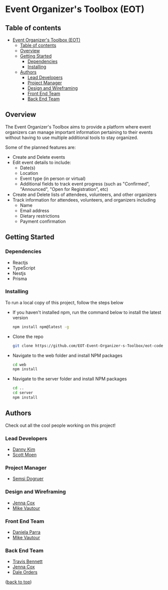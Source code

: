 # Event Organizer's Toolbox (EOT)

## Table of contents

- [Event Organizer's Toolbox (EOT)](#event-organizers-toolbox-eot)
  - [Table of contents](#table-of-contents)
  - [Overview](#overview)
  - [Getting Started](#getting-started)
    - [Dependencies](#dependencies)
    - [Installing](#installing)
  - [Authors](#authors)
    - [Lead Developers](#lead-developers)
    - [Project Manager](#project-manager)
    - [Design and Wireframing](#design-and-wireframing)
    - [Front End Team](#front-end-team)
    - [Back End Team](#back-end-team)


## Overview
The Event Organizer's Toolbox aims to provide a platform where event organizers can manage important information pertaining to their events without having to use multiple additional tools to stay organized.

Some of the planned features are: 

* Create and Delete events
* Edit event details to include: 
    * Date(s)
    * Location
    * Event type (in person or virtual)
    * Additional fields to track event progress (such as "Confirmed", "Announced", "Open for Registration", etc)
* Create and Delete lists of attendees, volunteers, and other organizers
* Track information for attendees, volunteers, and organizers including
    * Name
    * Email address
    * Dietary restrictions
    * Payment confirmation

## Getting Started

### Dependencies

* Reactjs
* TypeScript
* Nestjs
* Prisma

### Installing

To run a local copy of this project, follow the steps below

* If you haven't installed npm, run the command below to install the latest version
    ```sh
    npm install npm@latest -g
    ```
* Clone the repo
    ```sh
    git clone https://github.com/EOT-Event-Organizer-s-Toolbox/eot-codebase.git
    ```
* Navigate to the web folder and install NPM packages
    ```sh
    cd web
    npm install
    ```
* Navigate to the server folder and install NPM packages
    ```sh
    cd ..
    cd server
    npm install
    ```

## Authors

Check out all the cool people working on this project!

### Lead Developers
* [Danny Kim](https://github.com/0916dhkim) 
* [Scott Moen](https://github.com/skmoen)

### Project Manager
* [Semsi Dogruer](https://www.linkedin.com/in/semsi-dogruer/)

### Design and Wireframing
* [Jenna Cox](https://github.com/Jenna59)
* [Mike Vautour](https://github.com/igMike-V)

### Front End Team
* [Daniela Parra](https://github.com/parradaniela)
* [Mike Vautour](https://github.com/igMike-V)

### Back End Team
* [Travis Bennett](https://github.com/one2code)
* [Jenna Cox](https://github.com/Jenna59)
* [Dale Orders](https://github.com/DaleOrders)

<p align="left">(<a href="#readme-top">back to top</a>)</p>
